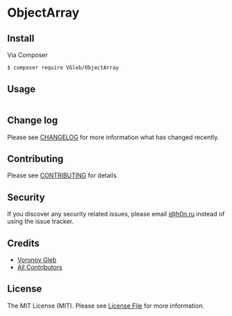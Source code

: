 # ObjectArray

## Install

Via Composer

``` bash
$ composer require VGleb/ObjectArray
```

## Usage

``` php

```

## Change log

Please see [CHANGELOG](CHANGELOG.md) for more information what has changed recently.

## Contributing

Please see [CONTRIBUTING](CONTRIBUTING.md) for details.

## Security

If you discover any security related issues, please email i@h0n.ru instead of using the issue tracker.

## Credits

- [Voronov Gleb](https://github.com/VGleb)
- [All Contributors](../../contributors)

## License

The MIT License (MIT). Please see [License File](LICENSE.md) for more information.
